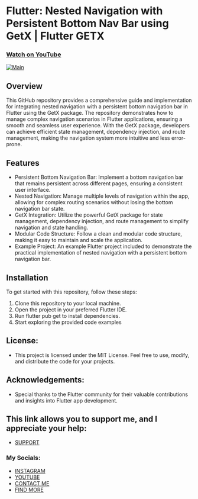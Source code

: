 # Flutter: Nested Navigation with Persistent Bottom Nav Bar using GetX | Flutter GETX
### [Watch on YouTube](https://youtu.be/HEQpP8YgJtg)
[![Main](https://img.youtube.com/vi/HEQpP8YgJtg/0.jpg)](https://www.youtube.com/watch?v=HEQpP8YgJtg)
## Overview
This GitHub repository provides a comprehensive guide and implementation for integrating nested navigation with a persistent bottom navigation bar in Flutter using the GetX package. The repository demonstrates how to manage complex navigation scenarios in Flutter applications, ensuring a smooth and seamless user experience. With the GetX package, developers can achieve efficient state management, dependency injection, and route management, making the navigation system more intuitive and less error-prone.
## Features
- Persistent Bottom Navigation Bar: Implement a bottom navigation bar that remains persistent across different pages, ensuring a consistent user interface.
- Nested Navigation: Manage multiple levels of navigation within the app, allowing for complex routing scenarios without losing the bottom navigation bar state.
- GetX Integration: Utilize the powerful GetX package for state management, dependency injection, and route management to simplify navigation and state handling.
- Modular Code Structure: Follow a clean and modular code structure, making it easy to maintain and scale the application.
- Example Project: An example Flutter project included to demonstrate the practical implementation of nested navigation with a persistent bottom navigation bar.

## Installation
To get started with this repository, follow these steps:

1. Clone this repository to your local machine.
2. Open the project in your preferred Flutter IDE.
3. Run flutter pub get to install dependencies.
4. Start exploring the provided code examples

## License:
* This project is licensed under the MIT License. Feel free to use, modify, and distribute the code for your projects.

## Acknowledgements:
- Special thanks to the Flutter community for their valuable contributions and insights into Flutter app development.

## This link allows you to support me, and I appreciate your help:
* [SUPPORT](https://www.buymeacoffee.com/AmirBayat)

### My Socials:
* [INSTAGRAM](https://www.instagram.com/codewithflexz)
* [YOUTUBE]( https://www.youtube.com/c/ProgrammingWithFlexZ)
* [CONTACT ME](https://amirbayat.dev@gmail.com)
* [FIND MORE](https://zaap.bio/CodeWithFlexz)


